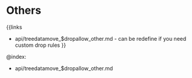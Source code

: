 
Others
=======

{{links
- api/treedatamove_$dropallow_other.md - can be redefine if you need custom drop rules
}}

@index:
- api/treedatamove_$dropallow_other.md



